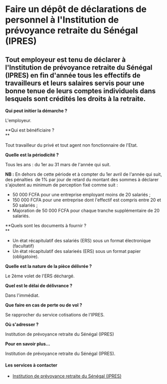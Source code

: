 # Faire un dépôt de déclarations de personnel à l'Institution de prévoyance retraite du Sénégal (IPRES)

Tout employeur est tenu de déclarer à l'Institution de prévoyance retraite du Sénégal (IPRES) en fin d'année tous les effectifs de travailleurs et leurs salaires servis pour une bonne tenue de leurs comptes individuels dans lesquels sont crédités les droits à la retraite.
--------------------------------------------------------------------------------------------------------------------------------------------------------------------------------------------------------------------------------------------------------------------------------

**Qui peut initier la démarche ?**

L'employeur.  

**Qui est bénéficiaire ?  
**

Tout travailleur du privé et tout agent non fonctionnaire de l'Etat.

**Quelle est la périodicité ?**

Tous les ans : du 1er au 31 mars de l'année qui suit.  

**NB :** En dehors de cette période et à compter du 1er avril de l'année qui suit, des pénalties  de 1% par jour de retard du montant des sommes à déclarer s'ajoutent au minimum de perception fixé comme suit :  

*   50 000 FCFA pour une entreprise employant moins de 20 salariés ;
*   150 000 FCFA pour une entreprise dont l'effectif est compris entre 20 et 50 salariés ;
*   Majoration de 50 000 FCFA pour chaque tranche supplémentaire de 20 salariés.  
    

**Quels sont les documents à fournir ?  
**

*   Un état récapitulatif des salariés (ERS) sous un format électronique (facultatif)
*   Un état récapitulatif des salarieés (ERS) sous un format papier (obligatoire).

**Quelle est la nature de la pièce délivrée ?**  
  
Le 2ème volet de l'ERS déchargé.  
  
**Quel est le délai de délivrance ?**  
  
Dans l'immédiat.  

**Que faire en cas de perte ou de vol ?**

Se rapprocher du service cotisations de l'IPRES.  

**Où s'adresser ?**

Institution de prévoyance retraite du Sénégal (IPRES)  

**Pour en savoir plus...**

Institution de prévoyance retraite du Sénégal (IPRES).

#### Les services à contacter

*   [Institution de prévoyance retraite du Sénégal (IPRES)](../../../services/institution-de-prevoyance-retraite-du-senegal-ipres.md)